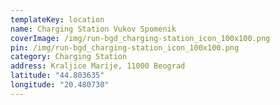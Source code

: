 ```yaml
---
templateKey: location
name: Charging Station Vukov Spomenik
coverImage: /img/run-bgd_charging-station_icon_100x100.png
pin: /img/run-bgd_charging-station_icon_100x100.png
category: Charging Station
address: Kraljice Marije, 11000 Beograd
latitude: "44.803635"
longitude: "20.480730"
---
```


